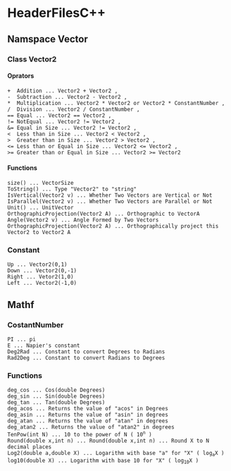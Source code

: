 <!DOCTYPE html>
<html>
<head>
</head>
<body>
<h1 id="headerfilesc">HeaderFilesC++</h1>
<h2 id="namsapcevector">Namspace Vector</h2>
<h3 id="classvector2">Class Vector2</h3>
<h4 id="oprators">Oprators</h4>
<pre><code>+  Addition ... Vector2 + Vector2 , 
-  Subtraction ... Vector2 - Vector2 ,
*  Multiplication ... Vector2 * Vector2 or Vector2 * ConstantNumber ,
/  Division ... Vector2 / ConstantNumber ,
== Equal ... Vector2 == Vector2 ,
!= NotEqual ... Vector2 != Vector2 ,
&amp;= Equal in Size ... Vector2 != Vector2 ,
&lt;  Less than in Size ... Vector2 &lt; Vector2 ,
&gt;  Greater than in Size ... Vector2 &gt; Vector2 ,
&lt;= Less than or Equal in Size ... Vector2 &lt;= Vector2 ,
&gt;= Greater than or Equal in Size ... Vector2 &gt;= Vector2 
</code></pre>
<h4 id="functions">Functions</h4>
<pre><code>size() ... VectorSize
ToString() ... Type &quot;Vector2&quot; to &quot;string&quot;
IsVertical(Vector2 v) ... Whether Two Vectors are Vertical or Not
IsParallel(Vector2 v) ... Whether Two Vectors are Parallel or Not
Unit() ... UnitVector
OrthographicProjection(Vector2 A) ... Orthographic to VectorA
Angle(Vector2 v) ... Angle Formed by Two Vectors
OrthographicProjection(Vector2 A) ... Orthographically project this Vector2 to Vector2 A
</code></pre>
<h3 id="constant">Constant</h2>
<pre><code>Up ... Vector2(0,1)
Down ... Vector2(0,-1)
Right ... Vetor2(1,0)
Left ... Vector2(-1,0)
</code></pre>
<h2 id="mathf">Mathf</h2>
<h3 id="costantnumber">CostantNumber</h3>
<pre><code>PI ... pi
E ... Napier's constant
Deg2Rad ... Constant to convert Degrees to Radians
Rad2Deg ... Constant to convert Radians to Degrees
</code></pre>
<h3 id="functions">Functions</h3>
<pre><code>deg_cos ... Cos(double Degrees)
deg_sin ... Sin(double Degrees)
deg_tan ... Tan(double Degrees)
deg_acos ... Returns the value of &quot;acos&quot; in Degrees
deg_asin ... Returns the value of &quot;asin&quot; in degrees
deg_atan ... Returns the value of &quot;atan&quot; in degrees
deg_atan2 ... Returns the value of &quot;atan2&quot; in degrees
TenPow(int N) ... 10 to the power of N ( 10<sup>n</sup> ) 
Round(double x,int n) ... Round(double x,int n) ... Round X to N decimal places
Log2(double a,double X) ... Logarithm with base "a" for "X" ( log<sub>a</sub>X )
log10(double X) ... Logarithm with base 10 for "X" ( log<sub>10</sub>X )
</code></pre>
</body>
</html>

